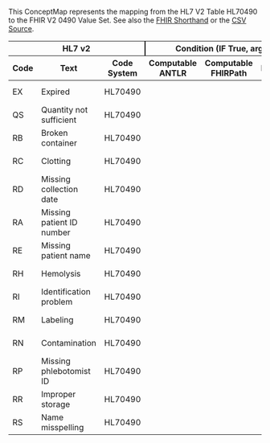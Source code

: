 
This ConceptMap represents the mapping from the HL7 V2 Table HL70490 to the FHIR V2 0490 Value Set. See also the <a href='https://github.com/HL7/v2-to-fhir/blob/master/tank/Table HL70490 to V2 0490.fsh'>FHIR Shorthand</a> or the <a href='https://github.com/HL7/v2-to-fhir/blob/master/mappings/codesystems/HL7 Concept Map_ SpecimenRejectReason - Sheet1.csv'>CSV Source</a>.
<table class='grid'><thead>
<tr><th colspan='3' style='border-right: 2px solid black;'>HL7 v2</th><th colspan='3' style='border-right: 2px solid black;'>Condition (IF True, args)</th><th colspan='4'>HL7 FHIR</th><th rowspan='2'>Comments</th></tr>
<tr><th>Code</th><th>Text</th><th>Code System</th><th>Computable ANTLR</th><th>Computable FHIRPath</th><th>Narrative</th><th>Code</th><th>Proposed Extension</th><th>Display</th><th>Code System</th></tr></thead>
<tbody>
<tr><td>EX</td><td>Expired</td><td style='border-right: 2px'>HL70490</td><td></td><td></td><td style='border-right: 2px'></td><td>EX</td><td></td><td>Expired</td><td><a href='https://hl7.org/fhir/R4/v2/0490/index.html'>http://terminology.hl7.org/CodeSystem/v2-0490</a></td><td></td></tr>
<tr><td>QS</td><td>Quantity not sufficient</td><td style='border-right: 2px'>HL70490</td><td></td><td></td><td style='border-right: 2px'></td><td>QS</td><td></td><td>Quantity not sufficient</td><td><a href='https://hl7.org/fhir/R4/v2/0490/index.html'>http://terminology.hl7.org/CodeSystem/v2-0490</a></td><td></td></tr>
<tr><td>RB</td><td>Broken container</td><td style='border-right: 2px'>HL70490</td><td></td><td></td><td style='border-right: 2px'></td><td>RB</td><td></td><td>Broken container</td><td><a href='https://hl7.org/fhir/R4/v2/0490/index.html'>http://terminology.hl7.org/CodeSystem/v2-0490</a></td><td></td></tr>
<tr><td>RC</td><td>Clotting</td><td style='border-right: 2px'>HL70490</td><td></td><td></td><td style='border-right: 2px'></td><td>RC</td><td></td><td>Clotting</td><td><a href='https://hl7.org/fhir/R4/v2/0490/index.html'>http://terminology.hl7.org/CodeSystem/v2-0490</a></td><td></td></tr>
<tr><td>RD</td><td>Missing collection date</td><td style='border-right: 2px'>HL70490</td><td></td><td></td><td style='border-right: 2px'></td><td>RD</td><td></td><td>Missing collection date</td><td><a href='https://hl7.org/fhir/R4/v2/0490/index.html'>http://terminology.hl7.org/CodeSystem/v2-0490</a></td><td></td></tr>
<tr><td>RA</td><td>Missing patient ID number</td><td style='border-right: 2px'>HL70490</td><td></td><td></td><td style='border-right: 2px'></td><td>RA</td><td></td><td>Missing patient ID number</td><td><a href='https://hl7.org/fhir/R4/v2/0490/index.html'>http://terminology.hl7.org/CodeSystem/v2-0490</a></td><td></td></tr>
<tr><td>RE</td><td>Missing patient name</td><td style='border-right: 2px'>HL70490</td><td></td><td></td><td style='border-right: 2px'></td><td>RE</td><td></td><td>Missing patient name</td><td><a href='https://hl7.org/fhir/R4/v2/0490/index.html'>http://terminology.hl7.org/CodeSystem/v2-0490</a></td><td></td></tr>
<tr><td>RH</td><td>Hemolysis</td><td style='border-right: 2px'>HL70490</td><td></td><td></td><td style='border-right: 2px'></td><td>RH</td><td></td><td>Hemolysis</td><td><a href='https://hl7.org/fhir/R4/v2/0490/index.html'>http://terminology.hl7.org/CodeSystem/v2-0490</a></td><td></td></tr>
<tr><td>RI</td><td>Identification problem</td><td style='border-right: 2px'>HL70490</td><td></td><td></td><td style='border-right: 2px'></td><td>RI</td><td></td><td>Identification problem</td><td><a href='https://hl7.org/fhir/R4/v2/0490/index.html'>http://terminology.hl7.org/CodeSystem/v2-0490</a></td><td></td></tr>
<tr><td>RM</td><td>Labeling</td><td style='border-right: 2px'>HL70490</td><td></td><td></td><td style='border-right: 2px'></td><td>RM</td><td></td><td>Labeling</td><td><a href='https://hl7.org/fhir/R4/v2/0490/index.html'>http://terminology.hl7.org/CodeSystem/v2-0490</a></td><td></td></tr>
<tr><td>RN</td><td>Contamination</td><td style='border-right: 2px'>HL70490</td><td></td><td></td><td style='border-right: 2px'></td><td>RN</td><td></td><td>Contamination</td><td><a href='https://hl7.org/fhir/R4/v2/0490/index.html'>http://terminology.hl7.org/CodeSystem/v2-0490</a></td><td></td></tr>
<tr><td>RP</td><td>Missing phlebotomist ID</td><td style='border-right: 2px'>HL70490</td><td></td><td></td><td style='border-right: 2px'></td><td>RP</td><td></td><td>Missing phlebotomist ID</td><td><a href='https://hl7.org/fhir/R4/v2/0490/index.html'>http://terminology.hl7.org/CodeSystem/v2-0490</a></td><td></td></tr>
<tr><td>RR</td><td>Improper storage</td><td style='border-right: 2px'>HL70490</td><td></td><td></td><td style='border-right: 2px'></td><td>RR</td><td></td><td>Improper storage</td><td><a href='https://hl7.org/fhir/R4/v2/0490/index.html'>http://terminology.hl7.org/CodeSystem/v2-0490</a></td><td></td></tr>
<tr><td>RS</td><td>Name misspelling</td><td style='border-right: 2px'>HL70490</td><td></td><td></td><td style='border-right: 2px'></td><td>RS</td><td></td><td>Name misspelling</td><td><a href='https://hl7.org/fhir/R4/v2/0490/index.html'>http://terminology.hl7.org/CodeSystem/v2-0490</a></td><td></td></tr>
</tbody></table>
